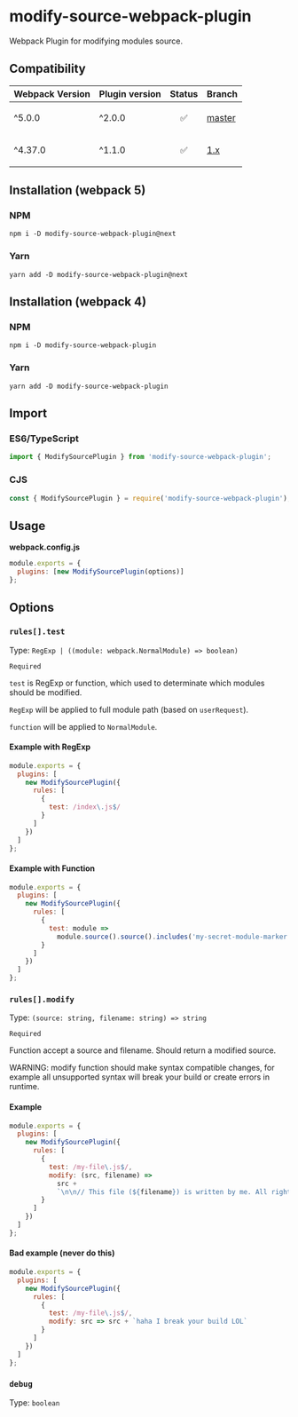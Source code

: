 # modify-source-webpack-plugin

Webpack Plugin for modifying modules source.

## Compatibility

| Webpack Version | Plugin version | Status                   | Branch                                                                         |
| --------------- | -------------- | ------------------------ | ------------------------------------------------------------------------------ |
| ^5.0.0          | ^2.0.0         | <p align="center">✅</p> | [master](https://github.com/artemirq/modify-source-webpack-plugin/tree/master) |
| ^4.37.0         | ^1.1.0         | <p align="center">✅</p> | [1.x](https://github.com/artemirq/modify-source-webpack-plugin/tree/1.x)       |

## Installation (webpack 5)

### NPM

```
npm i -D modify-source-webpack-plugin@next
```

### Yarn

```
yarn add -D modify-source-webpack-plugin@next
```

## Installation (webpack 4)

### NPM

```
npm i -D modify-source-webpack-plugin
```

### Yarn

```
yarn add -D modify-source-webpack-plugin
```

## Import

### ES6/TypeScript

```js
import { ModifySourcePlugin } from 'modify-source-webpack-plugin';
```

### CJS

```js
const { ModifySourcePlugin } = require('modify-source-webpack-plugin');
```

## Usage

**webpack.config.js**

```js
module.exports = {
  plugins: [new ModifySourcePlugin(options)]
};
```

## Options

### `rules[].test`

Type: `RegExp | ((module: webpack.NormalModule) => boolean)`

`Required`

`test` is RegExp or function, which used to determinate which modules should be modified.

`RegExp` will be applied to full module path (based on `userRequest`).

`function` will be applied to `NormalModule`.

#### Example with RegExp

```js
module.exports = {
  plugins: [
    new ModifySourcePlugin({
      rules: [
        {
          test: /index\.js$/
        }
      ]
    })
  ]
};
```

#### Example with Function

```js
module.exports = {
  plugins: [
    new ModifySourcePlugin({
      rules: [
        {
          test: module =>
            module.source().source().includes('my-secret-module-marker')
        }
      ]
    })
  ]
};
```

### `rules[].modify`

Type: `(source: string, filename: string) => string`

`Required`

Function accept a source and filename. Should return a modified source.

WARNING: modify function should make syntax compatible changes, for example all unsupported syntax will break your build or create errors in runtime.

#### Example

```js
module.exports = {
  plugins: [
    new ModifySourcePlugin({
      rules: [
        {
          test: /my-file\.js$/,
          modify: (src, filename) =>
            src +
            `\n\n// This file (${filename}) is written by me. All rights reserved`
        }
      ]
    })
  ]
};
```

#### Bad example (never do this)

```js
module.exports = {
  plugins: [
    new ModifySourcePlugin({
      rules: [
        {
          test: /my-file\.js$/,
          modify: src => src + `haha I break your build LOL`
        }
      ]
    })
  ]
};
```

### `debug`

Type: `boolean`
